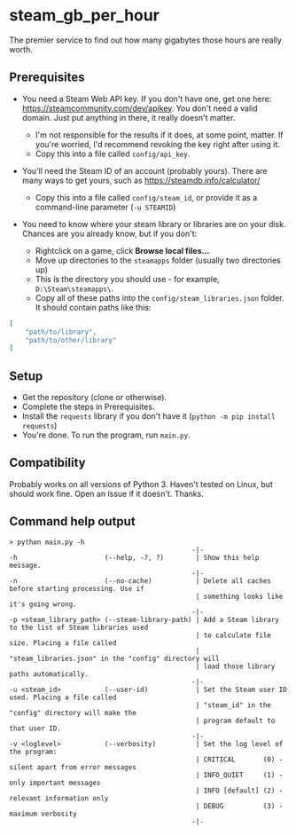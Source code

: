 # steam_gb_per_hour
The premier service to find out how many gigabytes those hours are really worth.

## Prerequisites
- You need a Steam Web API key. If you don't have one, get one here: https://steamcommunity.com/dev/apikey. You don't need a valid domain. Just put anything in there, it really doesn't matter.
  - I'm not responsible for the results if it does, at some point, matter. If you're worried, I'd recommend revoking the key right after using it.
  - Copy this into a file called `config/api_key`.

- You'll need the Steam ID of an account (probably yours). There are many ways to get yours, such as https://steamdb.info/calculator/
  - Copy this into a file called `config/steam_id`, or provide it as a command-line parameter (`-u STEAMID`)

- You need to know where your steam library or libraries are on your disk. Chances are you already know, but if you don't: 
  - Rightclick on a game, click **Browse local files...**
  - Move up directories to the `steamapps` folder (usually two directories up)
  - This is the directory you should use - for example, `D:\Steam\steamapps\`.
  - Copy all of these paths into the `config/steam_libraries.json` folder. It should contain paths like this:
```json
[
    "path/to/library",
    "path/to/other/library"
]
```

## Setup
- Get the repository (clone or otherwise).
- Complete the steps in Prerequisites.
- Install the `requests` library if you don't have it (`python -m pip install requests`)
- You're done. To run the program, run `main.py`.

## Compatibility
Probably works on all versions of Python 3.
Haven't tested on Linux, but should work fine.
Open an issue if it doesn't. Thanks.

## Command help output
```
> python main.py -h
                                              -|-
-h                      (--help, -?, ?)        | Show this help message.
                                              -|-
-n                      (--no-cache)           | Delete all caches before starting processing. Use if
                                               | something looks like it's going wrong.
                                              -|-
-p <steam_library_path> (--steam-library-path) | Add a Steam library to the list of Steam libraries used
                                               | to calculate file size. Placing a file called
                                               | "steam_libraries.json" in the "config" directory will
                                               | load those library paths automatically.
                                              -|-
-u <steam_id>           (--user-id)            | Set the Steam user ID used. Placing a file called
                                               | "steam_id" in the "config" directory will make the
                                               | program default to that user ID.
                                              -|-
-v <loglevel>           (--verbosity)          | Set the log level of the program:
                                               | CRITICAL       (0) - silent apart from error messages
                                               | INFO_QUIET     (1) - only important messages
                                               | INFO [default] (2) - relevant information only
                                               | DEBUG          (3) - maximum verbosity
                                              -|-
```
